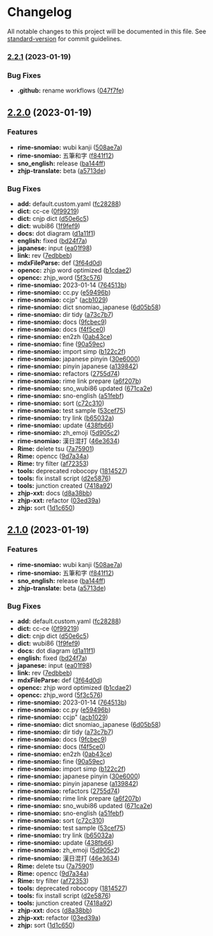 # Changelog

All notable changes to this project will be documented in this file. See [standard-version](https://github.com/conventional-changelog/standard-version) for commit guidelines.

### [2.2.1](https://github.com/snomiao/rime-snomiao/compare/v2.2.0...v2.2.1) (2023-01-19)


### Bug Fixes

* **.github:** rename workflows ([047f7fe](https://github.com/snomiao/rime-snomiao/commit/047f7feb85a326f83e4e05cf610e378207b569d6))

## [2.2.0](https://github.com/snomiao/rime-snomiao/compare/v1.4.3...v2.2.0) (2023-01-19)


### Features

* **rime-snomiao:** wubi kanji ([508ae7a](https://github.com/snomiao/rime-snomiao/commit/508ae7ac431e0f0b6dd35ecfeb9ed7104b7ad76c))
* **rime-snomiao:** 五筆和字 ([f841f12](https://github.com/snomiao/rime-snomiao/commit/f841f1239c3b5e0b9525920373ecdb46ad25b6e5))
* **sno_english:** release ([ba144ff](https://github.com/snomiao/rime-snomiao/commit/ba144ff517a73f0af92dacf93899a0b59e36b677))
* **zhjp-translate:** beta ([a5713de](https://github.com/snomiao/rime-snomiao/commit/a5713de21f01eaa5cd6754fe7a893e682dd69e38))


### Bug Fixes

* **add:** default.custom.yaml ([fc28288](https://github.com/snomiao/rime-snomiao/commit/fc28288cfe3f335fd1e1f94784324e05b4ac6ebc))
* **dict:** cc-ce ([0f99219](https://github.com/snomiao/rime-snomiao/commit/0f99219ece9b9caec033973166ef912fa284d808))
* **dict:** cnjp dict ([d50e6c5](https://github.com/snomiao/rime-snomiao/commit/d50e6c5b3b616feef818c859e795ced9ebf257f8))
* **dict:** wubi86 ([1f9fef9](https://github.com/snomiao/rime-snomiao/commit/1f9fef901e7821d5e027c7b10759d59b7780d566))
* **docs:** dot diagram ([d1a11f1](https://github.com/snomiao/rime-snomiao/commit/d1a11f1429fac69dd6af29b3a22b096b4fe35e64))
* **english:** fixed ([bd24f7a](https://github.com/snomiao/rime-snomiao/commit/bd24f7acdd4ac5db064750aa439dad3ab65a6ac8))
* **japanese:** input ([ea01f98](https://github.com/snomiao/rime-snomiao/commit/ea01f981dfacfc403fff4154da998cc815a990b3))
* **link:** rev ([7edbbeb](https://github.com/snomiao/rime-snomiao/commit/7edbbeb73811c0e988d1b0ef13aca14022e96195))
* **mdxFileParse:** def ([3f64d0d](https://github.com/snomiao/rime-snomiao/commit/3f64d0d50af5f2bc884aff00e79df6bbe21f1e19))
* **opencc:** zhjp word optimized ([b1cdae2](https://github.com/snomiao/rime-snomiao/commit/b1cdae2f497926c39ad2d681ac9014a16f5dd4cc))
* **opencc:** zhjp_word ([5f3c576](https://github.com/snomiao/rime-snomiao/commit/5f3c5769ebced5f92b5f53370e84bdee0d0c0a75))
* **rime-snomiao:** 2023-01-14 ([764513b](https://github.com/snomiao/rime-snomiao/commit/764513be6198544267410e8724622ebc114e402d))
* **rime-snomiao:** cc.py ([e59496b](https://github.com/snomiao/rime-snomiao/commit/e59496b4432c37ddb7df1014f9fa69fd79e7eeae))
* **rime-snomiao:** ccjp" ([acb1029](https://github.com/snomiao/rime-snomiao/commit/acb1029eff97ee30d745483255622df617da5e81))
* **rime-snomiao:** dict snomiao_japanese ([6d05b58](https://github.com/snomiao/rime-snomiao/commit/6d05b580eef350be9061c22c8d16fe24bb6840da))
* **rime-snomiao:** dir tidy ([a73c7b7](https://github.com/snomiao/rime-snomiao/commit/a73c7b71fc25a31800fb3e9eaeff765b8af25979))
* **rime-snomiao:** docs ([9fcbec9](https://github.com/snomiao/rime-snomiao/commit/9fcbec9aabc5c2b6ba48be5a9af2b7135c00aa0e))
* **rime-snomiao:** docs ([f4f5ce0](https://github.com/snomiao/rime-snomiao/commit/f4f5ce0da67cde4b9318df064019d24689244c89))
* **rime-snomiao:** en2zh ([0ab43ce](https://github.com/snomiao/rime-snomiao/commit/0ab43ceafb70808894515497e47a8bd5d6a86688))
* **rime-snomiao:** fine ([90a59ec](https://github.com/snomiao/rime-snomiao/commit/90a59ecef05b8ed05a2d51da48e2d29329b5a45a))
* **rime-snomiao:** import simp ([b122c2f](https://github.com/snomiao/rime-snomiao/commit/b122c2f10b6a8aa973be0529209d62db46475136))
* **rime-snomiao:** japanese pinyin ([30e6000](https://github.com/snomiao/rime-snomiao/commit/30e600005cf1a8564006efc06da83720aa366501))
* **rime-snomiao:** pinyin japanese ([a139842](https://github.com/snomiao/rime-snomiao/commit/a139842e00c984ec6deb916306f95b88a21bc5fa))
* **rime-snomiao:** refactors ([2755d74](https://github.com/snomiao/rime-snomiao/commit/2755d74b1b504342d5bc00a0553e24f9e654e226))
* **rime-snomiao:** rime link prepare ([a6f207b](https://github.com/snomiao/rime-snomiao/commit/a6f207b7e64a0b43820d8cd444a3c22203bc00d5))
* **rime-snomiao:** sno_wubi86 updated ([671ca2e](https://github.com/snomiao/rime-snomiao/commit/671ca2ee2c84ff9b1afb02c09aac30b6213500a9))
* **rime-snomiao:** sno-english ([a51febf](https://github.com/snomiao/rime-snomiao/commit/a51febf4b9f6b441730cbd520f7cc165421c47a0))
* **rime-snomiao:** sort ([c72c310](https://github.com/snomiao/rime-snomiao/commit/c72c310bb4ac043cca57b86499d4024e7c8da2ba))
* **rime-snomiao:** test sample ([53cef75](https://github.com/snomiao/rime-snomiao/commit/53cef7502274f965051c47500fc51cff6cdc996e))
* **rime-snomiao:** try link ([b65032a](https://github.com/snomiao/rime-snomiao/commit/b65032a86c866482464dd42e72f9d7f87a35792f))
* **rime-snomiao:** update ([438fb66](https://github.com/snomiao/rime-snomiao/commit/438fb6646d53574fceff4c6a3b982429e00a57b7))
* **rime-snomiao:** zh_emoji ([5d905c2](https://github.com/snomiao/rime-snomiao/commit/5d905c2164fb1dd7d8197a2887a0293334bd919c))
* **rime-snomiao:** 漢日混打 ([46e3634](https://github.com/snomiao/rime-snomiao/commit/46e3634322985d6f1465636742efcf0bb75f4639))
* **Rime:** delete tsu ([7a75901](https://github.com/snomiao/rime-snomiao/commit/7a759019d41dc90e19576e947a45564d70441313))
* **Rime:** opencc ([9d7a34a](https://github.com/snomiao/rime-snomiao/commit/9d7a34a72ae38ee82b52aacac153a7d6fffcee44))
* **Rime:** try filter ([af72353](https://github.com/snomiao/rime-snomiao/commit/af7235380be3f92e7fa467139848d75f108aaa6c))
* **tools:** deprecated robocopy ([1814527](https://github.com/snomiao/rime-snomiao/commit/181452785b369fc92e73cf910cbfb2e20595c151))
* **tools:** fix install script ([d2e5876](https://github.com/snomiao/rime-snomiao/commit/d2e58769a523163453b50f92a60c0093f992a6ed))
* **tools:** junction created ([7418a92](https://github.com/snomiao/rime-snomiao/commit/7418a92de5b6d376e4c363efdb75cba8f8ab879b))
* **zhjp-xxt:** docs ([d8a38bb](https://github.com/snomiao/rime-snomiao/commit/d8a38bb2975f53f6be5f096f3f84b0d60f029e3f))
* **zhjp-xxt:** refactor ([03ed39a](https://github.com/snomiao/rime-snomiao/commit/03ed39a951c01b1a0efdf4e1aab952538935e620))
* **zhjp:** sort ([1d1c650](https://github.com/snomiao/rime-snomiao/commit/1d1c65066fa80a9a47d6d0889437d33a6ae7dd75))

## [2.1.0](https://github.com/snomiao/rime-snomiao/compare/v1.4.3...v2.1.0) (2023-01-19)


### Features

* **rime-snomiao:** wubi kanji ([508ae7a](https://github.com/snomiao/rime-snomiao/commit/508ae7ac431e0f0b6dd35ecfeb9ed7104b7ad76c))
* **rime-snomiao:** 五筆和字 ([f841f12](https://github.com/snomiao/rime-snomiao/commit/f841f1239c3b5e0b9525920373ecdb46ad25b6e5))
* **sno_english:** release ([ba144ff](https://github.com/snomiao/rime-snomiao/commit/ba144ff517a73f0af92dacf93899a0b59e36b677))
* **zhjp-translate:** beta ([a5713de](https://github.com/snomiao/rime-snomiao/commit/a5713de21f01eaa5cd6754fe7a893e682dd69e38))


### Bug Fixes

* **add:** default.custom.yaml ([fc28288](https://github.com/snomiao/rime-snomiao/commit/fc28288cfe3f335fd1e1f94784324e05b4ac6ebc))
* **dict:** cc-ce ([0f99219](https://github.com/snomiao/rime-snomiao/commit/0f99219ece9b9caec033973166ef912fa284d808))
* **dict:** cnjp dict ([d50e6c5](https://github.com/snomiao/rime-snomiao/commit/d50e6c5b3b616feef818c859e795ced9ebf257f8))
* **dict:** wubi86 ([1f9fef9](https://github.com/snomiao/rime-snomiao/commit/1f9fef901e7821d5e027c7b10759d59b7780d566))
* **docs:** dot diagram ([d1a11f1](https://github.com/snomiao/rime-snomiao/commit/d1a11f1429fac69dd6af29b3a22b096b4fe35e64))
* **english:** fixed ([bd24f7a](https://github.com/snomiao/rime-snomiao/commit/bd24f7acdd4ac5db064750aa439dad3ab65a6ac8))
* **japanese:** input ([ea01f98](https://github.com/snomiao/rime-snomiao/commit/ea01f981dfacfc403fff4154da998cc815a990b3))
* **link:** rev ([7edbbeb](https://github.com/snomiao/rime-snomiao/commit/7edbbeb73811c0e988d1b0ef13aca14022e96195))
* **mdxFileParse:** def ([3f64d0d](https://github.com/snomiao/rime-snomiao/commit/3f64d0d50af5f2bc884aff00e79df6bbe21f1e19))
* **opencc:** zhjp word optimized ([b1cdae2](https://github.com/snomiao/rime-snomiao/commit/b1cdae2f497926c39ad2d681ac9014a16f5dd4cc))
* **opencc:** zhjp_word ([5f3c576](https://github.com/snomiao/rime-snomiao/commit/5f3c5769ebced5f92b5f53370e84bdee0d0c0a75))
* **rime-snomiao:** 2023-01-14 ([764513b](https://github.com/snomiao/rime-snomiao/commit/764513be6198544267410e8724622ebc114e402d))
* **rime-snomiao:** cc.py ([e59496b](https://github.com/snomiao/rime-snomiao/commit/e59496b4432c37ddb7df1014f9fa69fd79e7eeae))
* **rime-snomiao:** ccjp" ([acb1029](https://github.com/snomiao/rime-snomiao/commit/acb1029eff97ee30d745483255622df617da5e81))
* **rime-snomiao:** dict snomiao_japanese ([6d05b58](https://github.com/snomiao/rime-snomiao/commit/6d05b580eef350be9061c22c8d16fe24bb6840da))
* **rime-snomiao:** dir tidy ([a73c7b7](https://github.com/snomiao/rime-snomiao/commit/a73c7b71fc25a31800fb3e9eaeff765b8af25979))
* **rime-snomiao:** docs ([9fcbec9](https://github.com/snomiao/rime-snomiao/commit/9fcbec9aabc5c2b6ba48be5a9af2b7135c00aa0e))
* **rime-snomiao:** docs ([f4f5ce0](https://github.com/snomiao/rime-snomiao/commit/f4f5ce0da67cde4b9318df064019d24689244c89))
* **rime-snomiao:** en2zh ([0ab43ce](https://github.com/snomiao/rime-snomiao/commit/0ab43ceafb70808894515497e47a8bd5d6a86688))
* **rime-snomiao:** fine ([90a59ec](https://github.com/snomiao/rime-snomiao/commit/90a59ecef05b8ed05a2d51da48e2d29329b5a45a))
* **rime-snomiao:** import simp ([b122c2f](https://github.com/snomiao/rime-snomiao/commit/b122c2f10b6a8aa973be0529209d62db46475136))
* **rime-snomiao:** japanese pinyin ([30e6000](https://github.com/snomiao/rime-snomiao/commit/30e600005cf1a8564006efc06da83720aa366501))
* **rime-snomiao:** pinyin japanese ([a139842](https://github.com/snomiao/rime-snomiao/commit/a139842e00c984ec6deb916306f95b88a21bc5fa))
* **rime-snomiao:** refactors ([2755d74](https://github.com/snomiao/rime-snomiao/commit/2755d74b1b504342d5bc00a0553e24f9e654e226))
* **rime-snomiao:** rime link prepare ([a6f207b](https://github.com/snomiao/rime-snomiao/commit/a6f207b7e64a0b43820d8cd444a3c22203bc00d5))
* **rime-snomiao:** sno_wubi86 updated ([671ca2e](https://github.com/snomiao/rime-snomiao/commit/671ca2ee2c84ff9b1afb02c09aac30b6213500a9))
* **rime-snomiao:** sno-english ([a51febf](https://github.com/snomiao/rime-snomiao/commit/a51febf4b9f6b441730cbd520f7cc165421c47a0))
* **rime-snomiao:** sort ([c72c310](https://github.com/snomiao/rime-snomiao/commit/c72c310bb4ac043cca57b86499d4024e7c8da2ba))
* **rime-snomiao:** test sample ([53cef75](https://github.com/snomiao/rime-snomiao/commit/53cef7502274f965051c47500fc51cff6cdc996e))
* **rime-snomiao:** try link ([b65032a](https://github.com/snomiao/rime-snomiao/commit/b65032a86c866482464dd42e72f9d7f87a35792f))
* **rime-snomiao:** update ([438fb66](https://github.com/snomiao/rime-snomiao/commit/438fb6646d53574fceff4c6a3b982429e00a57b7))
* **rime-snomiao:** zh_emoji ([5d905c2](https://github.com/snomiao/rime-snomiao/commit/5d905c2164fb1dd7d8197a2887a0293334bd919c))
* **rime-snomiao:** 漢日混打 ([46e3634](https://github.com/snomiao/rime-snomiao/commit/46e3634322985d6f1465636742efcf0bb75f4639))
* **Rime:** delete tsu ([7a75901](https://github.com/snomiao/rime-snomiao/commit/7a759019d41dc90e19576e947a45564d70441313))
* **Rime:** opencc ([9d7a34a](https://github.com/snomiao/rime-snomiao/commit/9d7a34a72ae38ee82b52aacac153a7d6fffcee44))
* **Rime:** try filter ([af72353](https://github.com/snomiao/rime-snomiao/commit/af7235380be3f92e7fa467139848d75f108aaa6c))
* **tools:** deprecated robocopy ([1814527](https://github.com/snomiao/rime-snomiao/commit/181452785b369fc92e73cf910cbfb2e20595c151))
* **tools:** fix install script ([d2e5876](https://github.com/snomiao/rime-snomiao/commit/d2e58769a523163453b50f92a60c0093f992a6ed))
* **tools:** junction created ([7418a92](https://github.com/snomiao/rime-snomiao/commit/7418a92de5b6d376e4c363efdb75cba8f8ab879b))
* **zhjp-xxt:** docs ([d8a38bb](https://github.com/snomiao/rime-snomiao/commit/d8a38bb2975f53f6be5f096f3f84b0d60f029e3f))
* **zhjp-xxt:** refactor ([03ed39a](https://github.com/snomiao/rime-snomiao/commit/03ed39a951c01b1a0efdf4e1aab952538935e620))
* **zhjp:** sort ([1d1c650](https://github.com/snomiao/rime-snomiao/commit/1d1c65066fa80a9a47d6d0889437d33a6ae7dd75))
